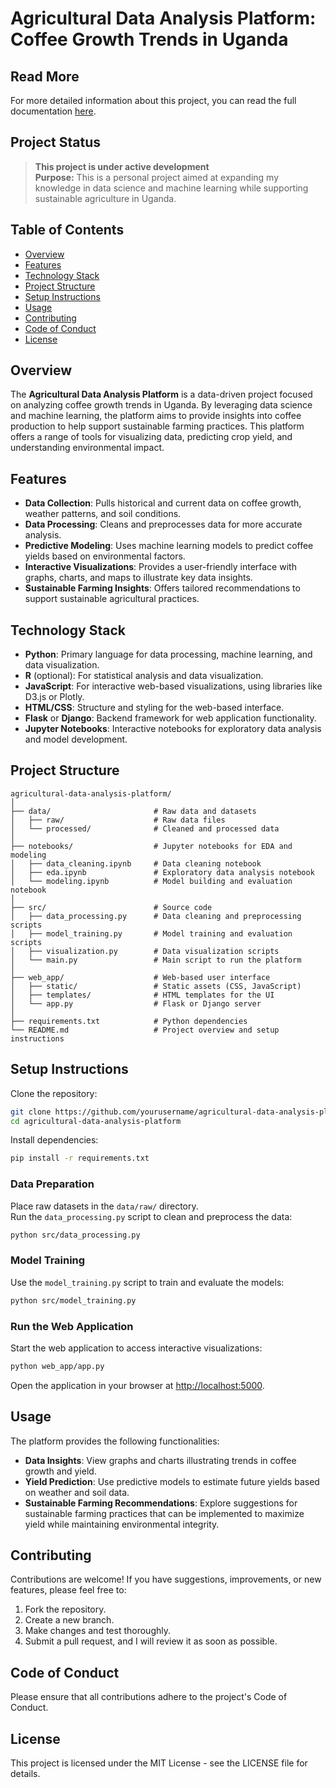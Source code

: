 # Agricultural Data Analysis Platform: Coffee Growth Trends in Uganda

## Read More

For more detailed information about this project, you can read the full documentation [here](https://docs.google.com/document/d/e/2PACX-1vT-IZQuFYBKlHodJV94y82YkorVJ02d8GLV8S-SW68Ui2UmOArPpmTSG0lBpAvcxw/pub).

## Project Status
>
> **This project is under active development**  
> **Purpose:** This is a personal project aimed at expanding my knowledge in data science and machine learning while supporting sustainable agriculture in Uganda.  

## Table of Contents

- [Overview](#overview)
- [Features](#features)
- [Technology Stack](#technology-stack)
- [Project Structure](#project-structure)
- [Setup Instructions](#setup-instructions)
- [Usage](#usage)
- [Contributing](#contributing)
- [Code of Conduct](#code-of-conduct)
- [License](#license)

## Overview

The **Agricultural Data Analysis Platform** is a data-driven project focused on analyzing coffee growth trends in Uganda. By leveraging data science and machine learning, the platform aims to provide insights into coffee production to help support sustainable farming practices. This platform offers a range of tools for visualizing data, predicting crop yield, and understanding environmental impact.

## Features

- **Data Collection**: Pulls historical and current data on coffee growth, weather patterns, and soil conditions.
- **Data Processing**: Cleans and preprocesses data for more accurate analysis.
- **Predictive Modeling**: Uses machine learning models to predict coffee yields based on environmental factors.
- **Interactive Visualizations**: Provides a user-friendly interface with graphs, charts, and maps to illustrate key data insights.
- **Sustainable Farming Insights**: Offers tailored recommendations to support sustainable agricultural practices.

## Technology Stack

- **Python**: Primary language for data processing, machine learning, and data visualization.
- **R** (optional): For statistical analysis and data visualization.
- **JavaScript**: For interactive web-based visualizations, using libraries like D3.js or Plotly.
- **HTML/CSS**: Structure and styling for the web-based interface.
- **Flask** or **Django**: Backend framework for web application functionality.
- **Jupyter Notebooks**: Interactive notebooks for exploratory data analysis and model development.

## Project Structure

```plaintext
agricultural-data-analysis-platform/
│
├── data/                       # Raw data and datasets
│   ├── raw/                    # Raw data files
│   └── processed/              # Cleaned and processed data
│
├── notebooks/                  # Jupyter notebooks for EDA and modeling
│   ├── data_cleaning.ipynb     # Data cleaning notebook
│   ├── eda.ipynb               # Exploratory data analysis notebook
│   └── modeling.ipynb          # Model building and evaluation notebook
│
├── src/                        # Source code
│   ├── data_processing.py      # Data cleaning and preprocessing scripts
│   ├── model_training.py       # Model training and evaluation scripts
│   ├── visualization.py        # Data visualization scripts
│   └── main.py                 # Main script to run the platform
│
├── web_app/                    # Web-based user interface
│   ├── static/                 # Static assets (CSS, JavaScript)
│   ├── templates/              # HTML templates for the UI
│   └── app.py                  # Flask or Django server
│
├── requirements.txt            # Python dependencies
└── README.md                   # Project overview and setup instructions
```

## Setup Instructions

Clone the repository:

```bash
git clone https://github.com/yourusername/agricultural-data-analysis-platform.git
cd agricultural-data-analysis-platform
```

Install dependencies:

```bash
pip install -r requirements.txt
```

### Data Preparation

Place raw datasets in the `data/raw/` directory.  
Run the `data_processing.py` script to clean and preprocess the data:

```bash
python src/data_processing.py
```

### Model Training

Use the `model_training.py` script to train and evaluate the models:

```bash
python src/model_training.py
```

### Run the Web Application

Start the web application to access interactive visualizations:

```bash
python web_app/app.py
```

Open the application in your browser at [http://localhost:5000](http://localhost:5000).

## Usage

The platform provides the following functionalities:

- **Data Insights**: View graphs and charts illustrating trends in coffee growth and yield.
- **Yield Prediction**: Use predictive models to estimate future yields based on weather and soil data.
- **Sustainable Farming Recommendations**: Explore suggestions for sustainable farming practices that can be implemented to maximize yield while maintaining environmental integrity.

## Contributing

Contributions are welcome! If you have suggestions, improvements, or new features, please feel free to:

1. Fork the repository.
2. Create a new branch.
3. Make changes and test thoroughly.
4. Submit a pull request, and I will review it as soon as possible.

## Code of Conduct

Please ensure that all contributions adhere to the project's Code of Conduct.

## License

This project is licensed under the MIT License - see the LICENSE file for details.
